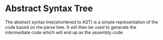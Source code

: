 # Abstract Syntax Tree

The abstract syntax tree(shortened to AST) is a simple representation of the code based on the parse tree. It will then be used to generate the intermediate code which will end up as the assembly code.